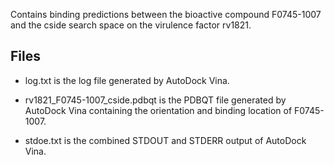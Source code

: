 Contains binding predictions between the bioactive compound F0745-1007 and the cside search space on the virulence factor rv1821.

## Files

- log.txt is the log file generated by AutoDock Vina.

- rv1821_F0745-1007_cside.pdbqt is the PDBQT file generated by AutoDock Vina containing the orientation and binding location of F0745-1007.

- stdoe.txt is the combined STDOUT and STDERR output of AutoDock Vina.


